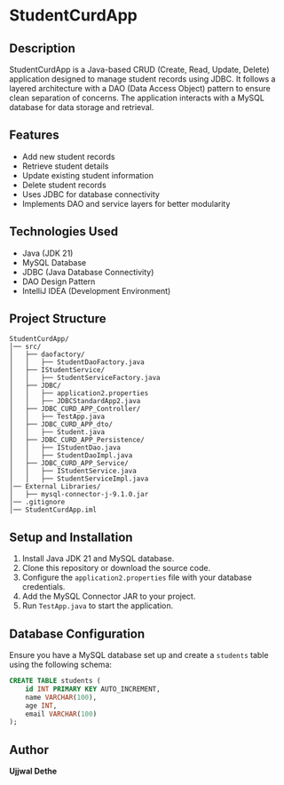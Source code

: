 # StudentCurdApp

## Description
StudentCurdApp is a Java-based CRUD (Create, Read, Update, Delete) application designed to manage student records using JDBC. It follows a layered architecture with a DAO (Data Access Object) pattern to ensure clean separation of concerns. The application interacts with a MySQL database for data storage and retrieval.

## Features
- Add new student records
- Retrieve student details
- Update existing student information
- Delete student records
- Uses JDBC for database connectivity
- Implements DAO and service layers for better modularity

## Technologies Used
- Java (JDK 21)
- MySQL Database
- JDBC (Java Database Connectivity)
- DAO Design Pattern
- IntelliJ IDEA (Development Environment)

## Project Structure
```
StudentCurdApp/
│── src/
│   ├── daofactory/
│   │   ├── StudentDaoFactory.java
│   ├── IStudentService/
│   │   ├── StudentServiceFactory.java
│   ├── JDBC/
│   │   ├── application2.properties
│   │   ├── JDBCStandardApp2.java
│   ├── JDBC_CURD_APP_Controller/
│   │   ├── TestApp.java
│   ├── JDBC_CURD_APP_dto/
│   │   ├── Student.java
│   ├── JDBC_CURD_APP_Persistence/
│   │   ├── IStudentDao.java
│   │   ├── StudentDaoImpl.java
│   ├── JDBC_CURD_APP_Service/
│   │   ├── IStudentService.java
│   │   ├── StudentServiceImpl.java
│── External Libraries/
│   ├── mysql-connector-j-9.1.0.jar
│── .gitignore
│── StudentCurdApp.iml
```

## Setup and Installation
1. Install Java JDK 21 and MySQL database.
2. Clone this repository or download the source code.
3. Configure the `application2.properties` file with your database credentials.
4. Add the MySQL Connector JAR to your project.
5. Run `TestApp.java` to start the application.

## Database Configuration
Ensure you have a MySQL database set up and create a `students` table using the following schema:
```sql
CREATE TABLE students (
    id INT PRIMARY KEY AUTO_INCREMENT,
    name VARCHAR(100),
    age INT,
    email VARCHAR(100)
);
```

## Author
**Ujjwal Dethe**


